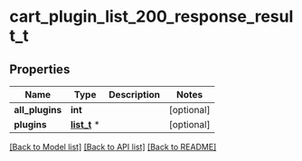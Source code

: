 # cart_plugin_list_200_response_result_t

## Properties
Name | Type | Description | Notes
------------ | ------------- | ------------- | -------------
**all_plugins** | **int** |  | [optional] 
**plugins** | [**list_t**](plugin_list.md) \* |  | [optional] 

[[Back to Model list]](../README.md#documentation-for-models) [[Back to API list]](../README.md#documentation-for-api-endpoints) [[Back to README]](../README.md)


